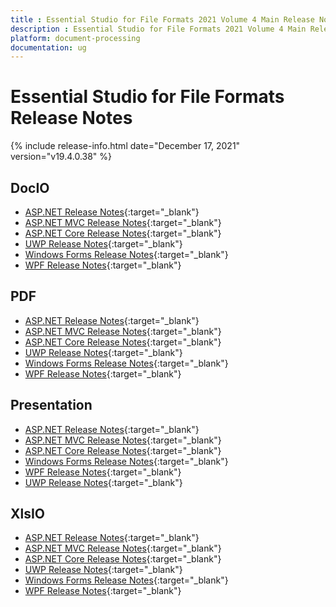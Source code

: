 ```yaml
---
title : Essential Studio for File Formats 2021 Volume 4 Main Release Notes  
description : Essential Studio for File Formats 2021 Volume 4 Main Release Notes  
platform: document-processing
documentation: ug
---
```


# Essential Studio for File Formats  Release Notes  

{% include release-info.html date="December 17, 2021" version="v19.4.0.38" %} 

## DocIO

* [ASP.NET Release Notes](/aspnet/release-notes/v19.4.0.38#docio){:target="_blank"}
* [ASP.NET MVC Release Notes](/aspnetmvc/release-notes/v19.4.0.38#docio){:target="_blank"}
* [ASP.NET Core Release Notes](/aspnet-core/release-notes/v19.4.0.38#docio){:target="_blank"}
* [UWP Release Notes](/uwp/release-notes/v19.4.0.38#docio){:target="_blank"}
* [Windows Forms Release Notes](/windowsforms/release-notes/v19.4.0.38#docio){:target="_blank"}
* [WPF Release Notes](/wpf/release-notes/v19.4.0.38#docio){:target="_blank"}


## PDF

* [ASP.NET Release Notes](/aspnet/release-notes/v19.4.0.38#pdf){:target="_blank"}
* [ASP.NET MVC Release Notes](/aspnetmvc/release-notes/v19.4.0.38#pdf){:target="_blank"}
* [ASP.NET Core Release Notes](/aspnet-core/release-notes/v19.4.0.38#pdf){:target="_blank"}
* [UWP Release Notes](/uwp/release-notes/v19.4.0.38#pdf){:target="_blank"}
* [Windows Forms Release Notes](/windowsforms/release-notes/v19.4.0.38#pdf){:target="_blank"}
* [WPF Release Notes](/wpf/release-notes/v19.4.0.38#pdf){:target="_blank"}


## Presentation

* [ASP.NET Release Notes](/aspnet/release-notes/v19.4.0.38#presentation){:target="_blank"}
* [ASP.NET MVC Release Notes](/aspnetmvc/release-notes/v19.4.0.38#presentation){:target="_blank"}
* [ASP.NET Core Release Notes](/aspnet-core/release-notes/v19.4.0.38#presentation){:target="_blank"}
* [Windows Forms Release Notes](/windowsforms/release-notes/v19.4.0.38#presentation){:target="_blank"}
* [WPF Release Notes](/wpf/release-notes/v19.4.0.38#presentation){:target="_blank"}
* [UWP Release Notes](/uwp/release-notes/v19.4.0.38#presentation){:target="_blank"}


## XlsIO

* [ASP.NET Release Notes](/aspnet/release-notes/v19.4.0.38#xlsio){:target="_blank"}
* [ASP.NET MVC Release Notes](/aspnetmvc/release-notes/v19.4.0.38#xlsio){:target="_blank"}
* [ASP.NET Core Release Notes](/aspnet-core/release-notes/v19.4.0.38#xlsio){:target="_blank"}
* [UWP Release Notes](/uwp/release-notes/v19.4.0.38#xlsio){:target="_blank"}
* [Windows Forms Release Notes](/windowsforms/release-notes/v19.4.0.38#xlsio){:target="_blank"}
* [WPF Release Notes](/wpf/release-notes/v19.4.0.38#xlsio){:target="_blank"}